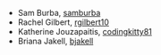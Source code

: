 * Sam Burba, [samburba](https://github.com/samburba)
* Rachel Gilbert, [rgilbert10](https://github.com/rgilbert10)
* Katherine Jouzapaitis, [codingkitty81](https://github.com/codingkitty81)
* Briana Jakell, [bjakell](https://github.com/bjakell)

